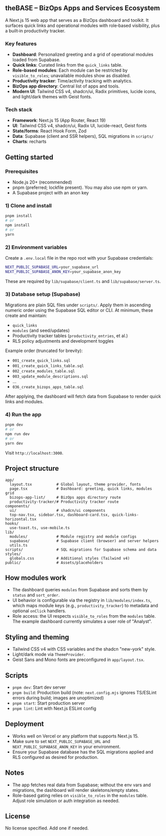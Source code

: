 ## theBASE – BizOps Apps and Services Ecosystem

A Next.js 15 web app that serves as a BizOps dashboard and toolkit. It surfaces quick links and operational modules with role‑based visibility, plus a built‑in productivity tracker.

### Key features
- **Dashboard**: Personalized greeting and a grid of operational modules loaded from Supabase.
- **Quick links**: Curated links from the `quick_links` table.
- **Role-based modules**: Each module can be restricted by `visible_to_roles`; unavailable modules show as disabled.
- **Productivity tracker**: Time/activity tracking with analytics.
- **BizOps app directory**: Central list of apps and tools.
- **Modern UI**: Tailwind CSS v4, shadcn/ui, Radix primitives, lucide icons, and light/dark themes with Geist fonts.

### Tech stack
- **Framework**: Next.js 15 (App Router, React 19)
- **UI**: Tailwind CSS v4, shadcn/ui, Radix UI, lucide-react, Geist fonts
- **State/forms**: React Hook Form, Zod
- **Data**: Supabase (client and SSR helpers), SQL migrations in `scripts/`
- **Charts**: recharts

## Getting started

### Prerequisites
- Node.js 20+ (recommended)
- pnpm (preferred; lockfile present). You may also use npm or yarn.
- A Supabase project with an anon key

### 1) Clone and install
```bash
pnpm install
# or
npm install
# or
yarn
```

### 2) Environment variables
Create a `.env.local` file in the repo root with your Supabase credentials:
```bash
NEXT_PUBLIC_SUPABASE_URL=your_supabase_url
NEXT_PUBLIC_SUPABASE_ANON_KEY=your_supabase_anon_key
```
These are required by `lib/supabase/client.ts` and `lib/supabase/server.ts`.

### 3) Database setup (Supabase)
Migrations are plain SQL files under `scripts/`. Apply them in ascending numeric order using the Supabase SQL editor or CLI. At minimum, these create and maintain:
- `quick_links`
- `modules` (and seed/updates)
- Productivity tracker tables (`productivity_entries`, et al.)
- RLS policy adjustments and development toggles

Example order (truncated for brevity):
- `001_create_quick_links.sql`
- `001_create_quick_links_table.sql`
- `002_create_modules_table.sql`
- `003_update_module_descriptions.sql`
- ...
- `036_create_bizops_apps_table.sql`

After applying, the dashboard will fetch data from Supabase to render quick links and modules.

### 4) Run the app
```bash
pnpm dev
# or
npm run dev
# or
yarn dev
```
Visit `http://localhost:3000`.

## Project structure
```
app/
  layout.tsx           # Global layout, theme provider, fonts
  page.tsx             # Dashboard: greeting, quick links, modules grid
  bizops-app-list/     # BizOps apps directory route
  productivity-tracker/# Productivity tracker route
components/
  ui/                  # shadcn/ui components
  top-nav.tsx, sidebar.tsx, dashboard-card.tsx, quick-links-horizontal.tsx
hooks/
  use-toast.ts, use-mobile.ts
lib/
  modules/             # Module registry and module configs
  supabase/            # Supabase client (browser) and server helpers
  utils.ts
scripts/               # SQL migrations for Supabase schema and data
styles/
  globals.css          # Additional styles (Tailwind v4)
public/                # Assets/placeholders
```

## How modules work
- The dashboard queries `modules` from Supabase and sorts them by `status` and `sort_order`.
- UI behavior is configurable via the registry in `lib/modules/index.ts`, which maps module keys (e.g., `productivity_tracker`) to metadata and optional `onClick` handlers.
- Role access: the UI respects `visible_to_roles` from the `modules` table. The example dashboard currently simulates a user role of "Analyst".

## Styling and theming
- Tailwind CSS v4 with CSS variables and the shadcn "new-york" style.
- Light/dark mode via `ThemeProvider`.
- Geist Sans and Mono fonts are preconfigured in `app/layout.tsx`.

## Scripts
- `pnpm dev`: Start dev server
- `pnpm build`: Production build (note: `next.config.mjs` ignores TS/ESLint errors during build; images are unoptimized)
- `pnpm start`: Start production server
- `pnpm lint`: Lint with Next.js ESLint config

## Deployment
- Works well on Vercel or any platform that supports Next.js 15.
- Make sure to set `NEXT_PUBLIC_SUPABASE_URL` and `NEXT_PUBLIC_SUPABASE_ANON_KEY` in your environment.
- Ensure your Supabase database has the SQL migrations applied and RLS configured as desired for production.

## Notes
- The app fetches real data from Supabase; without the env vars and migrations, the dashboard will render skeletons/empty states.
- Role-based gating relies on `visible_to_roles` in the `modules` table. Adjust role simulation or auth integration as needed.

## License
No license specified. Add one if needed. 